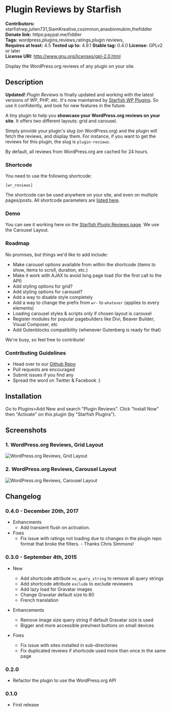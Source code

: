 # Plugin Reviews by Starfish #
**Contributors:** starfishwp,julien731,SiamKreative,cssimmon,anasbinmukim,thefiddler  
**Donate link:** https:paypal.me/fiddler  
**Tags:** wordpress,plugins,reviews,ratings,plugin reviews,  
**Requires at least:** 4.5
**Tested up to:** 4.9.1
**Stable tag:** 0.4.0
**License:** GPLv2 or later  
**License URI:** http://www.gnu.org/licenses/gpl-2.0.html  

Display the WordPress.org reviews of any plugin on your site.

## Description ##

**Updated!** _Plugin Reviews_ is finally updated and working with the latest versions of WP, PHP, etc. It's now maintained by [Starfish WP Plugins](https://starfishwp.com). So use it confidently, and look for new features in the future.

A tiny plugin to help you **showcase your WordPress.org reviews on your site**. It offers two different layouts: grid and carousel.

Simply provide your plugin's slug (on WordPress.org) and the plugin will fetch the reviews, and display them. For instance, if you want to get the reviews for this plugin, the slug is `plugin-reviews`.

By default, all reviews from WordPress.org are cached for 24 hours.

### Shortcode ###

You need to use the following shortcode:


	[wr_reviews]


The shortcode can be used anywhere on your site, and even on multiple pages/posts. All shortcode parameters are [listed here](https://github.com/StarfishWP/Plugin-Reviews/wiki/Shortcode-Attributes).

### Demo ###

You can see it working here on the [Starfish Plugin Reviews page](https://starfishwp.com/plugin-reviews/). We use the Carousel Layout.

### Roadmap ###

No promises, but things we'd like to add include:

* Make carousel options available from within the shortcode (items to show, items to scroll, duration, etc.)
* Make it work with AJAX to avoid long page load (for the first call to the API)
* Add styling options for grid?
* Add styling options for carousel?
* Add a way to disable style completely
* Add a way to change the prefix from `wr-` to `whatever` (applies to every elements)
* Loading carousel styles & scripts only if chosen layout is carousel
* Register modules for popular pagebuilders like Divi, Beaver Builder, Visual Composer, etc
* Add Gutenblocks compatibility (whenever Gutenberg is ready for that)

We're busy, so feel free to contribute!

### Contributing Guidelines ###

* Head over to our [Github Repo](https://github.com/StarfishWP/Plugin-Reviews/)
* Pull requests are encouraged
* Submit issues if you find any
* Spread the word on Twitter & Facebook :)

## Installation ##

Go to Plugins>Add New and search "Plugin Reviews". Click "Install Now" then "Activate" on this plugin (by "Starfish Plugins").

## Screenshots ##

### 1. WordPress.org Reviews, Grid Layout ###
![WordPress.org Reviews, Grid Layout](http://ps.w.org/plugin-reviews/assets/screenshot-1.png)

### 2. WordPress.org Reviews, Carousel Layout ###
![WordPress.org Reviews, Carousel Layout](http://ps.w.org/plugin-reviews/assets/screenshot-2.png)


## Changelog ##

### 0.4.0 - December 20th, 2017 ###
* Enhancments
    * Add transient flush on activation.
* Fixes
    * Fix issue with ratings not loading due to changes in the plugin repo format that broke the filters. - Thanks Chris Simmons!

### 0.3.0 - September 4th, 2015 ###
* New
    * Add shortcode attribute `no_query_string` to remove all query strings
    * Add shortcode attribute `exclude` to exclude reviewers
    * Add lazy load for Gravatar images
    * Change Gravatar default size to 80
    * French translation

* Enhancements
    * Remove image size query string if default Gravatar size is used
    * Bigger and more accessible prev/next buttons on small devices

* Fixes
    * Fix issue with sites installed in sub-directories
    * Fix duplicated reviews if shortcode used more than once in the same page

### 0.2.0 ###
* Refactor the plugin to use the WordPress.org API

### 0.1.0 ###
* First release
